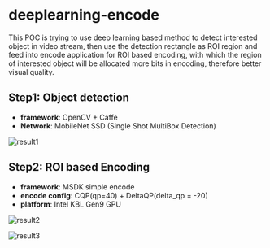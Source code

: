 # deeplearning-encode

This POC is trying to use deep learning based method to detect interested object in video stream, then use the detection rectangle as ROI region and feed into encode application for ROI based encoding, with which the region of interested object will be allocated more bits in encoding, therefore better visual quality.

## Step1: Object detection

- **framework**: OpenCV + Caffe
- **Network**: MobileNet SSD (Single Shot MultiBox Detection)

![result1](https://github.com/mintaka33/deeplearning-encode/blob/master/result/p1.png?raw=true)

## Step2: ROI based Encoding

- **framework**: MSDK simple encode
- **encode config**: CQP(qp=40) + DeltaQP(delta_qp = -20)
- **platform**: Intel KBL Gen9 GPU

![result2](https://github.com/mintaka33/deeplearning-encode/blob/master/result/p2.png?raw=true)

![result3](https://github.com/mintaka33/deeplearning-encode/blob/master/result/p3.png?raw=true)
